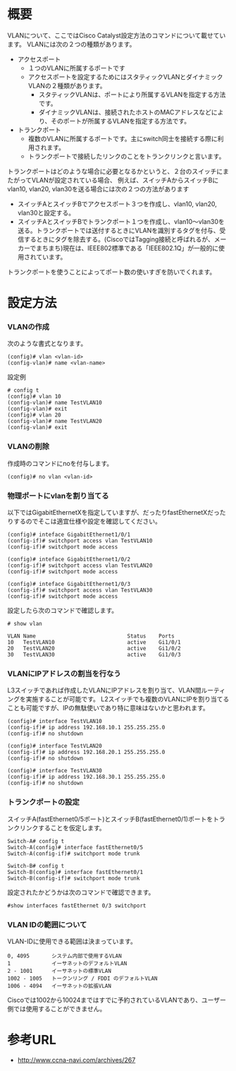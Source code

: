 # 概要
VLANについて、ここではCisco Catalyst設定方法のコマンドについて載せています。
VLANには次の２つの種類があります。
- アクセスポート
  - １つのVLANに所属するポートです
  - アクセスポートを設定するためにはスタティックVLANとダイナミックVLANの２種類があります。
    - スタティックVLANは、ポートにより所属するVLANを指定する方法です。
    - ダイナミックVLANは、接続されたホストのMACアドレスなどにより、そのポートが所属するVLANを指定する方法です。
- トランクポート
  - 複数のVLANに所属するポートです。主にswitch同士を接続する際に利用されます。
  - トランクポートで接続したリンクのことをトランクリンクと言います。

トランクポートはどのような場合に必要となるかというと、２台のスイッチにまたがってVLANが設定されている場合、
例えば、スイッチAからスイッチBにvlan10, vlan20, vlan30を送る場合には次の２つの方法があります

- スイッチAとスイッチBでアクセスポート３つを作成し、vlan10, vlan20, vlan30と設定する。
- スイッチAとスイッチBでトランクポート１つを作成し、vlan10〜vlan30を送る。トランクポートでは送付するときにVLANを識別するタグを付与、受信するときにタグを除去する。(CiscoではTagging接続と呼ばれるが、メーカーでまちまち)現在は、IEEE802標準である「IEEE802.1Q」が一般的に使用されています。

トランクポートを使うことによってポート数の使いすぎを防いでくれます。


# 設定方法

### VLANの作成
次のような書式となります。
```
(config)# vlan <vlan-id>
(config-vlan)# name <vlan-name>
```

設定例
```
# config t
(config)# vlan 10
(config-vlan)# name TestVLAN10
(config-vlan)# exit
(config)# vlan 20
(config-vlan)# name TestVLAN20
(config-vlan)# exit
```

### VLANの削除
作成時のコマンドにnoを付与します。
```
(config)# no vlan <vlan-id>
```

### 物理ポートにvlanを割り当てる
以下ではGigabitEthernetXを指定していますが、だったりfastEthernetXだったりするのでそこは適宜仕様や設定を確認してください。
```
(config)# inteface GigabitEthernet1/0/1
(config-if)# switchport access vlan TestVLAN10
(config-if)# switchport mode access

(config)# inteface GigabitEthernet1/0/2
(config-if)# switchport access vlan TestVLAN20
(config-if)# switchport mode access

(config)# inteface GigabitEthernet1/0/3
(config-if)# switchport access vlan TestVLAN30
(config-if)# switchport mode access
```

設定したら次のコマンドで確認します。
```
# show vlan

VLAN Name                             Status    Ports
10   TestVLAN10                       active    Gi1/0/1
20   TestVLAN20                       active    Gi1/0/2
30   TestVLAN30                       active    Gi1/0/3
```


### VLANにIPアドレスの割当を行なう
L3スイッチであれば作成したVLANにIPアドレスを割り当て、VLAN間ルーティングを実施することが可能です。
L2スイッチでも複数のVLANにIPを割り当てることも可能ですが、IPの無駄使いであり特に意味はないかと思われます。
```
(config)# interface TestVLAN10
(config-if)# ip address 192.168.10.1 255.255.255.0
(config-if)# no shutdown

(config)# interface TestVLAN20
(config-if)# ip address 192.168.20.1 255.255.255.0
(config-if)# no shutdown

(config)# interface TestVLAN30
(config-if)# ip address 192.168.30.1 255.255.255.0
(config-if)# no shutdown
```

### トランクポートの設定
スイッチA(fastEthernet0/5ポート)とスイッチB(fastEthernet0/1)ポートをトランクリンクすることを仮定します。
```
Switch-A# config t
Switch-A(config)# interface fastEthernet0/5
Switch-A(config-if)# switchport mode trunk
```

```
Switch-B# config t
Switch-B(config)# interface fastEthernet0/1
Switch-B(config-if)# switchport mode trunk
```

設定されたかどうかは次のコマンドで確認できます。
```
#show interfaces fastEthernet 0/3 switchport
```


### VLAN IDの範囲について
VLAN-IDに使用できる範囲は決まっています。
```
0, 4095       システム内部で使用するVLAN
1             イーサネットのデフォルトVLAN
2 - 1001      イーサネットの標準VLAN
1002 - 1005   トークンリング / FDDI のデフォルトVLAN
1006 - 4094   イーサネットの拡張VLAN
```

Ciscoでは1002から10024まではすでに予約されているVLANであり、ユーザー側では使用することができません。


# 参考URL
- http://www.ccna-navi.com/archives/267

